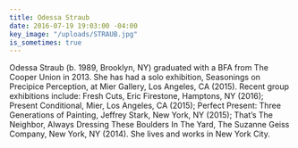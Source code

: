 ```yaml
---
title: Odessa Straub
date: 2016-07-19 19:03:00 -04:00
key_image: "/uploads/STRAUB.jpg"
is_sometimes: true
---
```


Odessa Straub (b. 1989, Brooklyn, NY) graduated with a BFA from The Cooper Union in 2013. She has had a solo exhibition, Seasonings on Precipice Perception, at Mier Gallery, Los Angeles, CA (2015). Recent group exhibitions include: Fresh Cuts, Eric Firestone, Hamptons, NY (2016); Present Conditional, Mier, Los Angeles, CA (2015); Perfect Present: Three Generations of Painting, Jeffrey Stark, New York, NY (2015); That’s The Neighbor, Always Dressing These Boulders In The Yard, The Suzanne Geiss Company, New York, NY (2014). She lives and works in New York City. 
